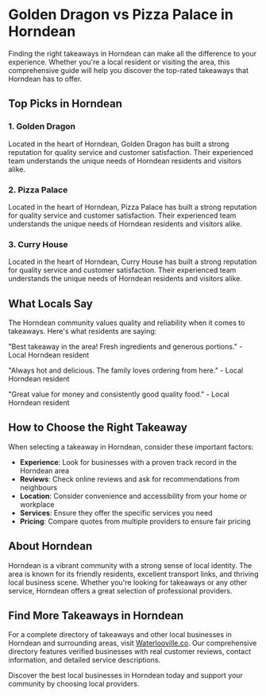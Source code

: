 # Golden Dragon vs Pizza Palace in Horndean

Finding the right takeaways in Horndean can make all the difference to your experience. Whether you're a local resident or visiting the area, this comprehensive guide will help you discover the top-rated takeaways that Horndean has to offer.

## Top Picks in Horndean

### 1. Golden Dragon
Located in the heart of Horndean, Golden Dragon has built a strong reputation for quality service and customer satisfaction. Their experienced team understands the unique needs of Horndean residents and visitors alike.

### 2. Pizza Palace
Located in the heart of Horndean, Pizza Palace has built a strong reputation for quality service and customer satisfaction. Their experienced team understands the unique needs of Horndean residents and visitors alike.

### 3. Curry House
Located in the heart of Horndean, Curry House has built a strong reputation for quality service and customer satisfaction. Their experienced team understands the unique needs of Horndean residents and visitors alike.

## What Locals Say

The Horndean community values quality and reliability when it comes to takeaways. Here's what residents are saying:

"Best takeaway in the area! Fresh ingredients and generous portions." - Local Horndean resident

"Always hot and delicious. The family loves ordering from here." - Local Horndean resident

"Great value for money and consistently good quality food." - Local Horndean resident

## How to Choose the Right Takeaway

When selecting a takeaway in Horndean, consider these important factors:

- **Experience**: Look for businesses with a proven track record in the Horndean area
- **Reviews**: Check online reviews and ask for recommendations from neighbours
- **Location**: Consider convenience and accessibility from your home or workplace
- **Services**: Ensure they offer the specific services you need
- **Pricing**: Compare quotes from multiple providers to ensure fair pricing

## About Horndean

Horndean is a vibrant community with a strong sense of local identity. The area is known for its friendly residents, excellent transport links, and thriving local business scene. Whether you're looking for takeaways or any other service, Horndean offers a great selection of professional providers.

## Find More Takeaways in Horndean

For a complete directory of takeaways and other local businesses in Horndean and surrounding areas, visit [Waterlooville.co](https://waterlooville.co). Our comprehensive directory features verified businesses with real customer reviews, contact information, and detailed service descriptions.

Discover the best local businesses in Horndean today and support your community by choosing local providers.

